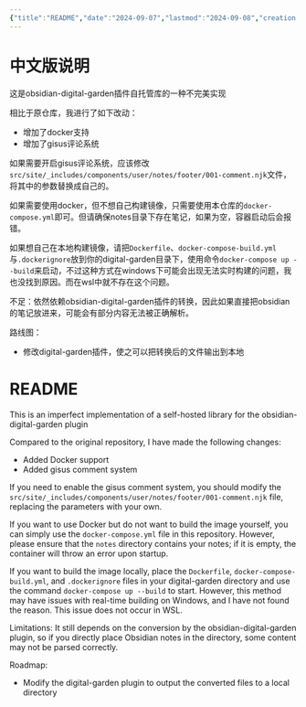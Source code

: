 ```yaml
---
{"title":"README","date":"2024-09-07","lastmod":"2024-09-08","creation date":"2024-09-07 09:34","modification date":"星期日 2024 九月8日 16:24:45","tags":["gardenEntry"],"categories":null,"alases":null,"dg-publish":true,"dg-home":true,"permalink":"/README/","dgPassFrontmatter":true,"noteIcon":""}
---
```


# 中文版说明

这是obsidian-digital-garden插件自托管库的一种不完美实现

相比于原仓库，我进行了如下改动：
- 增加了docker支持
- 增加了gisus评论系统

如果需要开启gisus评论系统，应该修改`src/site/_includes/components/user/notes/footer/001-comment.njk`文件，将其中的参数替换成自己的。

如果需要使用docker，但不想自己构建镜像，只需要使用本仓库的`docker-compose.yml`即可。但请确保notes目录下存在笔记，如果为空，容器启动后会报错。

如果想自己在本地构建镜像，请把`Dockerfile`、`docker-compose-build.yml`与`.dockerignore`放到你的digital-garden目录下，使用命令`docker-compose up --build`来启动，不过这种方式在windows下可能会出现无法实时构建的问题，我也没找到原因。而在wsl中就不存在这个问题。

不足：依然依赖obsidian-digital-garden插件的转换，因此如果直接把obsidian的笔记放进来，可能会有部分内容无法被正确解析。

路线图：
- 修改digital-garden插件，使之可以把转换后的文件输出到本地


# README

This is an imperfect implementation of a self-hosted library for the obsidian-digital-garden plugin

Compared to the original repository, I have made the following changes:
- Added Docker support
- Added gisus comment system

If you need to enable the gisus comment system, you should modify the `src/site/_includes/components/user/notes/footer/001-comment.njk` file, replacing the parameters with your own.

If you want to use Docker but do not want to build the image yourself, you can simply use the `docker-compose.yml` file in this repository. However, please ensure that the `notes` directory contains your notes; if it is empty, the container will throw an error upon startup.

If you want to build the image locally, place the `Dockerfile`, `docker-compose-build.yml`, and `.dockerignore` files in your digital-garden directory and use the command `docker-compose up --build` to start. However, this method may have issues with real-time building on Windows, and I have not found the reason. This issue does not occur in WSL.

Limitations: It still depends on the conversion by the obsidian-digital-garden plugin, so if you directly place Obsidian notes in the directory, some content may not be parsed correctly.

Roadmap:
- Modify the digital-garden plugin to output the converted files to a local directory